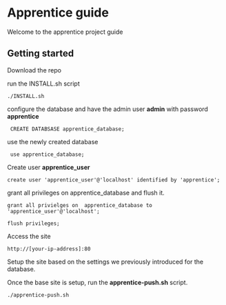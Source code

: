 #   Apprentice guide
Welcome to the apprentice project guide


## Getting started
 Download the repo

 run the INSTALL.sh script
```
./INSTALL.sh
```
configure the database and have the admin user **admin** with password **apprentice**
```
 CREATE DATABSASE apprentice_database;
```
use the newly created database
```
 use apprentice_database;
```

Create user **apprentice_user** 
```
create user 'apprentice_user'@'localhost' identified by 'apprentice';
```
grant all privileges on apprentice_database and flush it.
```
grant all privielges on  apprentice_database to 'apprentice_user'@'localhost';

flush privileges;
```

Access the site
```
http://[your-ip-address]:80
```

Setup the site based on the settings we previously introduced for the database.

Once the base site is setup, run the **apprentice-push.sh** script.
```
./apprentice-push.sh
```

